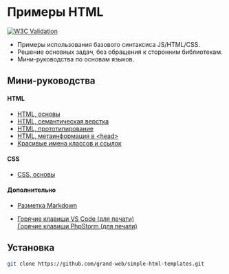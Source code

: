 # Примеры HTML

[![W3C Validation](https://img.shields.io/w3c-validation/default?targetUrl=https%3A%2F%2Fgrand-web.github.io%2Fsimple-html-templates%2F)](https://www.w3.org/Consortium/)

- Примеры использования базового синтаксиса JS/HTML/CSS.
- Решение основных задач, без обращения к сторонним библиотекам.
- Мини-руководства по основам языков.

## Мини-руководства

#### HTML

- [HTML, основы](mini-manuals/html.md)
- [HTML, семантическая верстка](mini-manuals/html-semantic.md)
- [HTML, прототипирование](mini-manuals/html-prototype.md)
- [HTML, метаинформация в <head\>](mini-manuals/html-head.md)
- [Красивые имена классов и ссылок](mini-manuals/oth/names-class-links.md)

#### CSS

- [CSS, основы](mini-manuals/css.md)

#### Дополнительно

- [Разметка Markdown](mini-manuals/md.md)

- [Горячие клавиши VS Сode (для печати)](mini-manuals/oth/vscode-keyboard-shortcuts-ru.pdf)  
[Горячие клавиши PhpStorm (для печати)](mini-manuals/oth/phpstorm-hotkeys-ru.pdf)
<!-- TODO добавить Bash shortcuts -->

## Установка

```sh
git clone https://github.com/grand-web/simple-html-templates.git
```
